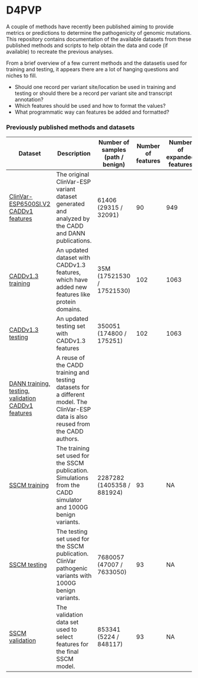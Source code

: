 # D4PVP

A couple of methods have recently been published aiming to provide metrics or predictions to determine the pathogenicity of genomic mutations. This repository contains documentation of the available datasets from these published methods and scripts to help obtain the data and code (if available) to recreate the previous analyses.

From a brief overview of a few current methods and the datasetis used for training and testing, it appears there are a lot of hanging questions and niches to fill.
  * Should one record per variant site/location be used in training and testing or should there be a record per variant site and transcript annotation?
  * Which features should be used and how to format the values?
  * What programmatic way can features be added and formatted?

### Previously published methods and datasets

| Dataset | Description | Number of samples (path / benign) | Number of features | Number of expanded features |
|---|---|---|---|---|
| [ClinVar-ESP6500SI.V2 CADDv1 features](https://github.com/ryanabo/D4PVP/blob/master/datasets/clinvar_esp_caddv1/README.md) | The original ClinVar-ESP variant dataset generated and analyzed by the CADD and DANN publications. | 61406 (29315 / 32091) | 90 | 949 |
| [CADDv1.3 training](https://github.com/ryanabo/D4PVP/blob/master/datasets/cadd/README.md) | An updated dataset with CADDv1.3 features, which have added new features like protein domains. | 35M (17521530 / 17521530) | 102 | 1063 |
| [CADDv1.3 testing](https://github.com/ryanabo/D4PVP/blob/master/datasets/cadd/README.md) | An updated testing set with CADDv1.3 features | 350051 (174800 / 175251) | 102 | 1063 |  
| [DANN training, testing, validation CADDv1 features](https://github.com/ryanabo/D4PVP/blob/master/datasets/dann/README.md) | A reuse of the CADD training and testing datasets for a different model. The ClinVar-ESP data is also reused from the CADD authors. | | | |
| [SSCM training](https://github.com/ryanabo/D4PVP/blob/master/datasets/sscm/README.md) | The training set used for the SSCM publication. Simulations from the CADD simulator and 1000G benign variants. | 2287282 (1405358 / 881924) | 93 | NA |
| [SSCM testing](https://github.com/ryanabo/D4PVP/blob/master/datasets/sscm/README.md) | The testing set used for the SSCM publication. ClinVar pathogenic variants with 1000G benign variants. | 7680057 (47007 / 7633050) | 93 | NA |
| [SSCM validation](https://github.com/ryanabo/D4PVP/blob/master/datasets/sscm/README.md) | The validation data set used to select features for the final SSCM model. | 853341 (5224 / 848117) | 93 | NA |
